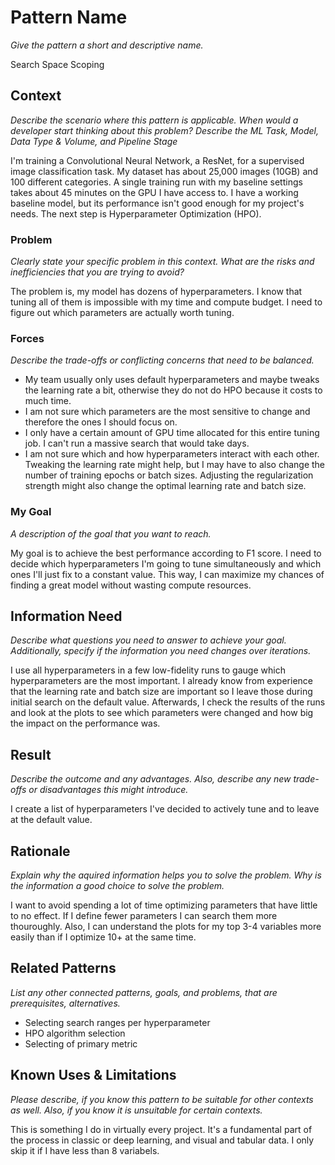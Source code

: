 # Pattern Name
*Give the pattern a short and descriptive name.*

Search Space Scoping

## Context
*Describe the scenario where this pattern is applicable. When would a developer start thinking about this problem? Describe the ML Task, Model, Data Type & Volume, and Pipeline Stage*

I'm training a Convolutional Neural Network, a ResNet, for a supervised image classification task.
My dataset has about 25,000 images (10GB) and 100 different categories.
A single training run with my baseline settings takes about 45 minutes on the GPU I have access to.
I have a working baseline model, but its performance isn't good enough for my project's needs.
The next step is Hyperparameter Optimization (HPO).

### Problem
*Clearly state your specific problem in this context. What are the risks and inefficiencies that you are trying to avoid?*

The problem is, my model has dozens of hyperparameters.
I know that tuning all of them is impossible with my time and compute budget.
I need to figure out which parameters are actually worth tuning.

### Forces
*Describe the trade-offs or conflicting concerns that need to be balanced.*

* My team usually only uses default hyperparameters and maybe tweaks the learning rate a bit, otherwise they do not do HPO because it costs to much time.
* I am not sure which parameters are the most sensitive to change and therefore the ones I should focus on.
* I only have a certain amount of GPU time allocated for this entire tuning job. I can't run a massive search that would take days.
* I am not sure which and how hyperparameters interact with each other. Tweaking the learning rate might help, but I may have to also change the number of training epochs or batch sizes. Adjusting the regularization strength might also change the optimal learning rate and batch size.

### My Goal
*A description of the goal that you want to reach.*

My goal is to achieve the best performance according to F1 score.
I need to decide which hyperparameters I'm going to tune simultaneously and which ones I'll just fix to a constant value.
This way, I can maximize my chances of finding a great model without wasting compute resources.

## Information Need
*Describe what questions you need to answer to achieve your goal. Additionally, specify if the information you need changes over iterations.*

I use all hyperparameters in a few low-fidelity runs to gauge which hyperparameters are the most important.
I already know from experience that the learning rate and batch size are important so I leave those during initial search on the default value.
Afterwards, I check the results of the runs and look at the plots to see which parameters were changed and how big the impact on the performance was.

## Result
*Describe the outcome and any advantages. Also, describe any new trade-offs or disadvantages this might introduce.*

I create a list of hyperparameters I've decided to actively tune and to leave at the default value.

## Rationale
*Explain why the aquired information helps you to solve the problem. Why is the information a good choice to solve the problem.*

I want to avoid spending a lot of time optimizing parameters that have little to no effect.
If I define fewer parameters I can search them more thouroughly.
Also, I can understand the plots for my top 3-4 variables more easily than if I optimize 10+ at the same time.

## Related Patterns
*List any other connected patterns, goals, and problems, that are prerequisites, alternatives.*

* Selecting search ranges per hyperparameter
* HPO algorithm selection
* Selecting of primary metric

## Known Uses & Limitations
*Please describe, if you know this pattern to be suitable for other contexts as well. Also, if you know it is unsuitable for certain contexts.*

This is something I do in virtually every project. It's a fundamental part of the process in classic or deep learning, and visual and tabular data.
I only skip it if I have less than 8 variabels.
